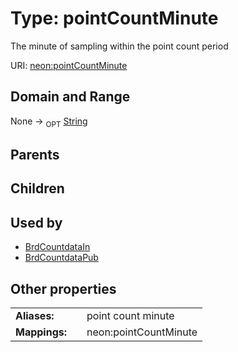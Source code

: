 
# Type: pointCountMinute


The minute of sampling within the point count period

URI: [neon:pointCountMinute](https://data.neonscience.org/pointCountMinute)


## Domain and Range

None ->  <sub>OPT</sub> [String](types/String.md)

## Parents


## Children


## Used by

 * [BrdCountdataIn](BrdCountdataIn.md)
 * [BrdCountdataPub](BrdCountdataPub.md)

## Other properties

|  |  |  |
| --- | --- | --- |
| **Aliases:** | | point count minute |
| **Mappings:** | | neon:pointCountMinute |

